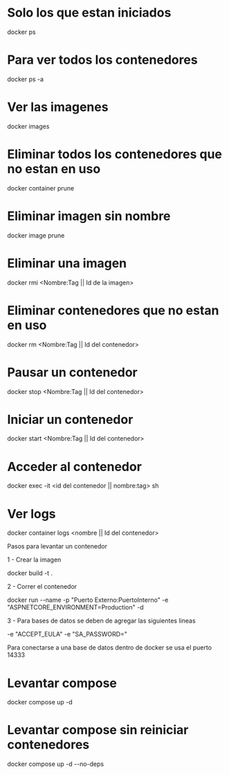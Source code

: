 # Solo los que estan iniciados
docker ps
# Para ver todos los contenedores
docker ps -a
# Ver las imagenes
docker images
# Eliminar todos los contenedores que no estan en uso
docker container prune
# Eliminar imagen sin nombre 
docker image prune
# Eliminar una imagen
docker rmi <Nombre:Tag || Id de la imagen>
# Eliminar contenedores que no estan en uso
docker rm <Nombre:Tag || Id del contenedor>
# Pausar un contenedor
docker stop <Nombre:Tag || Id del contenedor>
# Iniciar un contenedor
docker start <Nombre:Tag || Id del contenedor>
# Acceder al contenedor
docker exec -it <id del contenedor || nombre:tag> sh
# Ver logs
docker container logs <nombre || Id del contenedor>

Pasos para levantar un contenedor

1 - Crear la imagen

docker build -t <Nombre que tendra la imagen> .

2 - Correr el contenedor 

docker run --name <Nombre que tendra el contenedor> -p "Puerto Externo:PuertoInterno" -e "ASPNETCORE_ENVIRONMENT=Production" -d <Nombre de la imagen>

3 - Para bases de datos se deben de agregar las siguientes lineas

-e "ACCEPT_EULA" -e "SA_PASSWORD=<CLAVE>" 

Para conectarse a una base de datos dentro de docker se usa el puerto 14333

# Levantar compose
docker compose up -d
# Levantar compose sin reiniciar contenedores
docker compose up -d --no-deps
